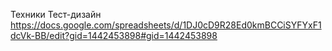 Техники Тест-дизайн
https://docs.google.com/spreadsheets/d/1DJ0cD9R28Ed0kmBCCiSYFYxF1dcVk-BB/edit?gid=1442453898#gid=1442453898
